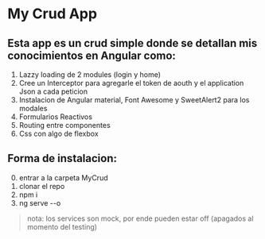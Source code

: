 # My Crud App

## Esta app es un crud simple donde se detallan mis conocimientos en Angular como:

1. Lazzy loading de 2 modules (login y home)
2. Cree un Interceptor para agregarle el token de aouth y el application Json a cada peticion
3. Instalacion de Angular material, Font Awesome y SweetAlert2 para los modales
4. Formularios Reactivos
5. Routing entre componentes
6. Css con algo de flexbox

## Forma de instalacion:

0. entrar a la carpeta MyCrud
1. clonar el repo
2. npm i
3. ng serve --o

> nota: los services son mock, por ende pueden estar off (apagados al momento del testing)
